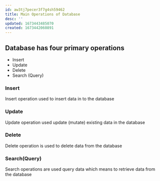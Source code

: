```yaml
---
id: aw3tj7pecer3f7g4sh59462
title: Main Operations of Database
desc: ''
updated: 1673443485070
created: 1673442060891
---
```


## Database has four primary operations

- Insert
- Update
- Delete
- Search (Query)
  
### Insert

Insert operation used to insert data in to the database

### Update

Update operation used update (mutate) existing data in the database

### Delete

Delete operation is used to delete data from the database

### Search(Query)

Search operations are used query data which means to retrieve data from the database
